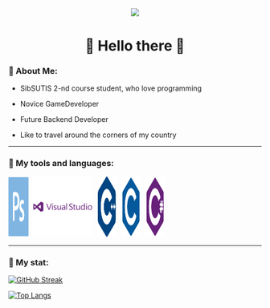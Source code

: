 <div id="header" align="center">
  <img src="https://i.pinimg.com/originals/d5/44/53/d544539ccf38b703d8047943f3b309fe.jpg" width="700"/>
  
  <h1>
    💜 Hello there 💜
  </h1>

</div>

### 💜 About Me:
  
  - SibSUTIS 2-nd course student, who love programming
  
  - Novice GameDeveloper
  
  - Future Backend Developer
  
  - Like to travel around the corners of my country

---

### 💜 My tools and languages:

  <img src="https://github.com/devicons/devicon/blob/master/icons/photoshop/photoshop-plain.svg" title="Photoshop" alt="Photoshop" width="40" height="120"/>&nbsp;
  <img src="https://github.com/devicons/devicon/blob/master/icons/visualstudio/visualstudio-plain-wordmark.svg" title="Visual Studio" alt="Visual Studio" width="120" height="120"/>&nbsp;
  <img src="https://github.com/devicons/devicon/blob/master/icons/cplusplus/cplusplus-plain.svg" title="C++" alt="C++" width="40" height="120"/>&nbsp;
  <img src="https://github.com/devicons/devicon/blob/master/icons/c/c-plain.svg" title="C" alt="C" width="40" height="120"/>&nbsp;
  <img src="https://github.com/devicons/devicon/blob/master/icons/csharp/csharp-plain.svg" title="Csharp" alt="Csharp" width="40" height="120"/>&nbsp;
  

---
### 💜 My stat:
  [![GitHub Streak](http://github-readme-streak-stats.herokuapp.com?user=Kamysdev&theme=dark&background=000000)](https://git.io/streak-stats)
  
  [![Top Langs](https://github-readme-stats.vercel.app/api/top-langs/?username=Kamysdev&layout=compact&theme=vision-friendly-dark)](https://github.com/anuraghazra/github-readme-stats)
